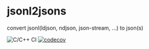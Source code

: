 # jsonl2jsons
convert jsonl(ldjson, ndjson, json-stream, ...) to json(s)

![C/C++ CI](https://github.com/takanoriyanagitani/jsonl2jsons/workflows/C/C++%20CI/badge.svg)
[![codecov](https://codecov.io/gh/takanoriyanagitani/jsonl2jsons/branch/master/graph/badge.svg)](https://codecov.io/gh/takanoriyanagitani/jsonl2jsons)
